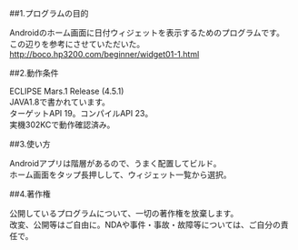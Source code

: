 ##1.プログラムの目的

Androidのホーム画面に日付ウィジェットを表示するためのプログラムです。  
この辺りを参考にさせていただいた。  
http://boco.hp3200.com/beginner/widget01-1.html

##2.動作条件

ECLIPSE Mars.1 Release (4.5.1)  
JAVA1.8で書かれています。  
ターゲットAPI 19。コンパイルAPI 23。  
実機302KCで動作確認済み。  

##3.使い方

Androidアプリは階層があるので、うまく配置してビルド。  
ホーム画面をタップ長押しして、ウィジェット一覧から選択。  

##4.著作権

公開しているプログラムについて、一切の著作権を放棄します。  
改変、公開等はご自由に。NDAや事件・事故・故障等については、ご自分の責任で。
